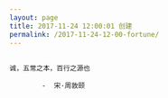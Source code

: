 ```yaml
---
layout: page
title: 2017-11-24 12:00:01 创建
permalink: /2017-11-24-12-00-fortune/
---
```

```

诚，五常之本，百行之源也

        -  宋·周敦颐

```
